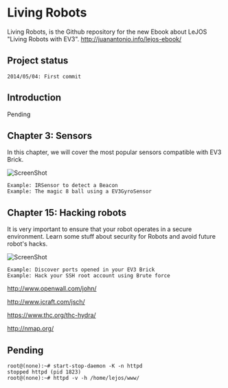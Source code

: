Living Robots
=============
 
Living Robots, is the Github repository for the new Ebook about LeJOS "Living Robots with EV3".
http://juanantonio.info/lejos-ebook/

## Project status ##

    2014/05/04: First commit

## Introduction

Pending

## Chapter 3: Sensors

In this chapter, we will cover the most popular sensors compatible with EV3 Brick.

![ScreenShot](https://raw.githubusercontent.com/jabrena/livingrobots/master/chapter3/ev3/GyroSensor/models/Magic8Ball.png)

    Example: IRSensor to detect a Beacon
    Example: The magic 8 ball using a EV3GyroSensor

## Chapter 15: Hacking robots

It is very important to ensure that your robot operates in a secure environment. Learn some stuff about security for Robots and avoid future robot's hacks.

![ScreenShot](https://raw.githubusercontent.com/jabrena/livingrobots/master/chapter15/docs/Tachikoma.png)

    Example: Discover ports opened in your EV3 Brick
    Example: Hack your SSH root account using Brute force

http://www.openwall.com/john/

http://www.jcraft.com/jsch/

https://www.thc.org/thc-hydra/

http://nmap.org/


## Pending

    root@(none):~# start-stop-daemon -K -n httpd
    stopped httpd (pid 1823)
    root@(none):~# httpd -v -h /home/lejos/www/


